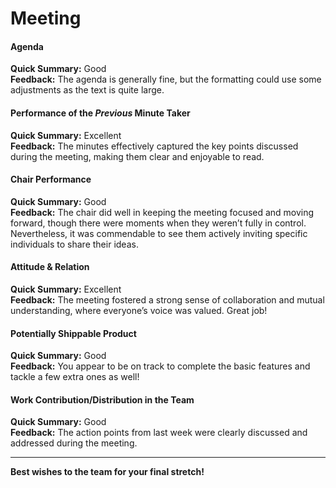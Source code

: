 # Meeting

#### Agenda  
**Quick Summary:** Good  
**Feedback:** The agenda is generally fine, but the formatting could use some adjustments as the text is quite large.

#### Performance of the *Previous* Minute Taker  
**Quick Summary:** Excellent  
**Feedback:** The minutes effectively captured the key points discussed during the meeting, making them clear and enjoyable to read.

#### Chair Performance  
**Quick Summary:** Good  
**Feedback:** The chair did well in keeping the meeting focused and moving forward, though there were moments when they weren’t fully in control. Nevertheless, it was commendable to see them actively inviting specific individuals to share their ideas.

#### Attitude & Relation  
**Quick Summary:** Excellent  
**Feedback:** The meeting fostered a strong sense of collaboration and mutual understanding, where everyone’s voice was valued. Great job!

#### Potentially Shippable Product  
**Quick Summary:** Good  
**Feedback:** You appear to be on track to complete the basic features and tackle a few extra ones as well!

#### Work Contribution/Distribution in the Team  
**Quick Summary:** Good  
**Feedback:** The action points from last week were clearly discussed and addressed during the meeting.

---

**Best wishes to the team for your final stretch!**
